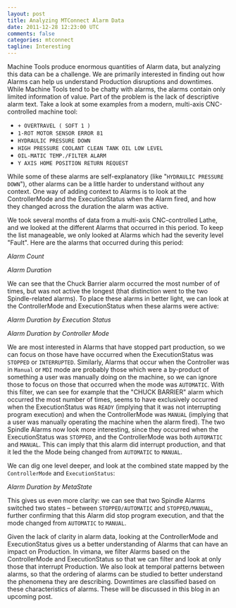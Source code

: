 ```yaml
---           
layout: post
title: Analyzing MTConnect Alarm Data
date: 2011-12-28 12:23:00 UTC
comments: false
categories: mtconnect
tagline: Interesting
---
```


Machine Tools produce enormous quantities of Alarm data, but analyzing this data can be a challenge. We are primarily interested in finding out how Alarms can help us understand Production disruptions and downtimes. While Machine Tools tend to be chatty with alarms, the alarms contain only limited information of value. Part of the problem is the lack of descriptive alarm text. Take a look at some examples from a modern, multi-axis CNC-controlled machine tool:
- `+ OVERTRAVEL ( SOFT 1 )`
- `1-ROT MOTOR SENSOR ERROR 81`
- `HYDRAULIC PRESSURE DOWN`
- `HIGH PRESSURE COOLANT CLEAN TANK OIL LOW LEVEL`
- `OIL-MATIC TEMP./FILTER ALARM`
- `Y AXIS HOME POSITION RETURN REQUEST`

While some of these alarms are self-explanatory (like "`HYDRAULIC PRESSURE DOWN`"), other alarms can be a little harder to understand without any context. One way of adding context to Alarms is to look at the ControllerMode and the ExecutionStatus when the Alarm fired, and how they changed across the duration the alarm was active. 

We took several months of data from a multi-axis CNC-controlled Lathe, and we looked at the different Alarms that occurred in this period. To keep the list manageable, we only looked at Alarms which had the severity level "Fault". 
Here are the alarms that occurred during this period:

_Alarm Count_

_Alarm Duration_

We can see that the Chuck Barrier alarm occurred the most number of of times, but was not active the longest (that distinction went to the two Spindle-related alarms). To place these alarms in better light, we can look at the ControllerMode and ExecutionStatus when these alarms were active:

_Alarm Duration by Execution Status_

_Alarm Duration by Controller Mode_

We are most interested in Alarms that have stopped part production, so we can focus on those have have occurred when the ExecutionStatus was `STOPPED` or `INTERRUPTED`. Similarly, Alarms that occur when the Controller was in `Manual` or `MDI` mode are probably those which were a by-product of something a user was manually doing on the machine, so we can ignore those to focus on those that occurred when the mode was `AUTOMATIC`. With this filter, we can see for example that the "CHUCK BARRIER" alarm which occurred the most number of times, seems to have exclusively occurred when the ExecutionStatus was `READY` (implying that it was not interrupting program execution) and when the ControllerMode was `MANUAL` (implying that a user was manually operating the machine when the alarm fired). The two Spindle Alarms now look more interesting, since they occurred when the ExecutionStatus was `STOPPED`, and the ControllerMode was both `AUTOMATIC` and `MANUAL`. This can imply that this alarm did interrupt production, and that it led the the Mode being changed from `AUTOMATIC` to `MANUAL`. 

We can dig one level deeper, and look at the combined state mapped by the `ControllerMode` and `ExecutionStatus`:

_Alarm Duration by MetaState_

This gives us even more clarity: we can see that two Spindle Alarms switched two states – between `STOPPED/AUTOMATIC` and `STOPPED/MANUAL`, further confirming that this Alarm did stop program execution, and that the mode changed from `AUTOMATIC` to `MANUAL`.

Given the lack of clarity in alarm data, looking at the ControllerMode and ExecutionStatus gives us a better understanding of Alarms that can have an impact on Production. In vimana, we filter Alarms based on the ControllerMode and ExecutionStatus so that we can filter and look at only those that interrupt Production. We also look at temporal patterns between alarms, so that the ordering of alarms can be studied to better understand the phenomena they are describing. Downtimes are classified based on these characteristics of alarms. These will be discussed in this blog in an upcoming post. 